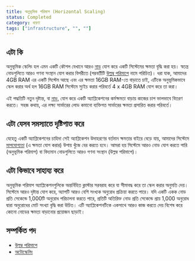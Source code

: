 ```yaml
---
title: অনুভূমিক পরিমাপ (Horizontal Scaling)
status: Completed
category: ধারণা
tags: ["infrastructure", "", ""]
---
```


## এটা কি

অনুভূমিক স্কেলিং হল এমন একটি কৌশল যেখানে আরও [নাড](/nodes/) যোগ করে একটি সিস্টেমের ক্ষমতা বৃদ্ধি করা হয়।
স্বতন্ত্র নোডগুলিতে আরও গণনা সংস্থান যোগ করার বিপরীতে (পরবর্তীটি [উল্লম্ব পরিমাপে](/vertical-scaling/) নামে পরিচিত)।
ধরা যাক, আমাদের 4GB RAM এর একটি সিস্টেম আছে এবং এর ক্ষমতা 16GB RAM-তে বাড়াতে চাই,
এটিকে অনুভূমিকভাবে স্কেল করার অর্থ হল 16GB RAM সিস্টেমে স্যুইচ করার পরিবর্তে 4 x 4GB RAM যোগ করে তা করা।

এই পদ্ধতিটি নতুন দৃষ্টান্ত, বা [নাড](/nodes/), যোগ করে একটি অ্যাপ্লিকেশনের কর্মক্ষমতা বাড়ায়
কাজের চাপ ভালভাবে বিতরণ করতে।
সহজ কথায়, এর লক্ষ্য সার্ভারের লোড কমানো
ব্যক্তিগত সার্ভারের ক্ষমতা প্রসারিত করার পরিবর্তে।

## এটা যেসব সমস্যাতে দৃষ্টিপাত করে

যেহেতু একটি অ্যাপ্লিকেশনের চাহিদা সেই অ্যাপ্লিকেশন উদাহরণের বর্তমান ক্ষমতার বাইরে বেড়ে যায়,
আমাদের সিস্টেমে [মাপযোগ্যতা](/scalability/) (এ ক্ষমতা যোগ করার) উপায় খুঁজে বের করতে হবে।
আমরা হয় সিস্টেমে আরও নোড যোগ করতে পারি (অনুভূমিক পরিমাপ)
বা বিদ্যমান নোডগুলিতে আরও গণনা সংস্থান (উল্লম্ব পরিমাপে)।

## এটা কিভাবে সাহায্য করে

অনুভূমিক পরিমাপ অ্যাপ্লিকেশনগুলিকে অন্তর্নিহিত ক্লাস্টার সরবরাহ করে যা সীমাবদ্ধ করে তা স্কেল করার অনুমতি দেয়।
সিস্টেমে আরও দৃষ্টান্ত যোগ করে, অ্যাপটি আরও বেশি সংখ্যক অনুরোধ প্রক্রিয়া করতে পারে।
যদি একটি একক নোড প্রতি সেকেন্ডে 1,000টি অনুরোধ পরিচালনা করতে পারে,
প্রতিটি অতিরিক্ত নোড প্রতি সেকেন্ডে প্রায় 1,000 অনুরোধ দ্বারা অনুরোধের মোট সংখ্যা বৃদ্ধি করা উচিত।
এটি অ্যাপ্লিকেশনটিকে একসাথে আরও কাজ করতে দেয়
বিশেষ করে কোনো নোডের ক্ষমতা বাড়ানোর প্রয়োজন ছাড়াই।

## সম্পর্কিত পদ

* [উল্লম্ব পরিমাপে](/vertical-scaling/)
* [অটোস্কেলিং](/auto-scaling/)
